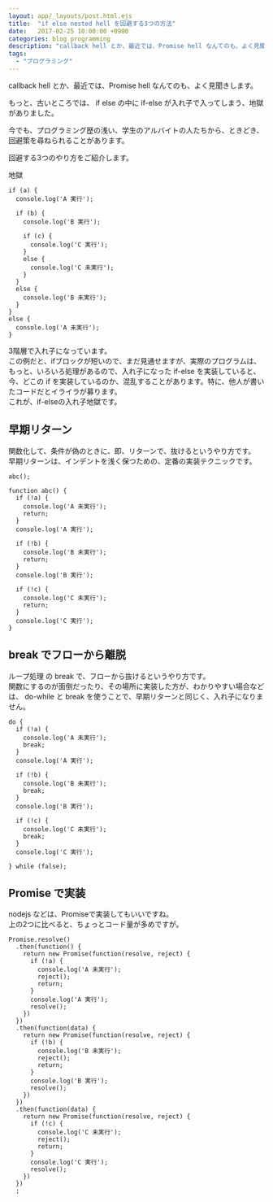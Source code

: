 ```yaml
---
layout: app/_layouts/post.html.ejs
title:  "if else nested hell を回避する3つの方法"
date:   2017-02-25 10:00:00 +0900
categories: blog programming
description: "callback hell とか、最近では、Promise hell なんてのも、よく見聞きします。もっと、古いところでは、 if else の中に if-else が入れ子で入ってしまう、地獄がありました。この問題の回避方法をご紹介します。"
tags: 
  - "プログラミング"
---
```


callback hell とか、最近では、Promise hell なんてのも、よく見聞きします。  

もっと、古いところでは、 if else の中に if-else が入れ子で入ってしまう、地獄がありました。  

今でも、プログラミング歴の浅い、学生のアルバイトの人たちから、ときどき、回避策を尋ねられることがあります。  

回避する3つのやり方をご紹介します。

地獄
```
if (a) {
  console.log('A 実行');

  if (b) {
    console.log('B 実行');

    if (c) {
      console.log('C 実行');
    }
    else {
      console.log('C 未実行');
    }
  }
  else {
    console.log('B 未実行');
  }
}
else {
  console.log('A 未実行');
}
```
3階層で入れ子になっています。  
この例だと、ifブロックが短いので、まだ見通せますが、実際のプログラムは、もっと、いろいろ処理があるので、入れ子になった if-else を実装していると、今、どこの if を実装しているのか、混乱することがあります。特に、他人が書いたコードだとイライラが募ります。  
これが、if-elseの入れ子地獄です。

## 早期リターン

関数化して、条件が偽のときに、即、リターンで、抜けるというやり方です。  
早期リターンは、インデントを浅く保つための、定番の実装テクニックです。  

```
abc();

function abc() {
  if (!a) {
    console.log('A 未実行');
    return;
  }
  console.log('A 実行');
  
  if (!b) {
    console.log('B 未実行');
    return;
  }
  console.log('B 実行');
  
  if (!c) {
    console.log('C 未実行');
    return;
  }
  console.log('C 実行');
}
```

## break でフローから離脱

ループ処理 の break で、フローから抜けるというやり方です。  
関数にするのが面倒だったり、その場所に実装した方が、わかりやすい場合などは、
do-while と break を使うことで、早期リターンと同じく、入れ子になりません。
```
do {
  if (!a) {
    console.log('A 未実行');
    break;
  }
  console.log('A 実行');
  
  if (!b) {
    console.log('B 未実行');
    break;
  }
  console.log('B 実行');
  
  if (!c) {
    console.log('C 未実行');
    break;
  }
  console.log('C 実行');
  
} while (false);

```

## Promise で実装

nodejs などは、Promiseで実装してもいいですね。  
上の2つに比べると、ちょっとコード量が多めですが。  
```
Promise.resolve()
  .then(function() {
    return new Promise(function(resolve, reject) {
      if (!a) {
        console.log('A 未実行');
        reject();
        return;
      }
      console.log('A 実行');
      resolve();
    })
  })
  .then(function(data) {
    return new Promise(function(resolve, reject) {
      if (!b) {
        console.log('B 未実行');
        reject();
        return;
      }
      console.log('B 実行');
      resolve();
    })
  })
  .then(function(data) {
    return new Promise(function(resolve, reject) {
      if (!c) {
        console.log('C 未実行');
        reject();
        return;
      }
      console.log('C 実行');
      resolve();
    })
  })
  ;

```

